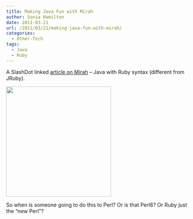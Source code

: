 ```yaml
---
title: Making Java Fun with Mirah
author: Sonia Hamilton
date: 2011-03-21
url: /2011/03/21/making-java-fun-with-mirah/
categories:
  - Other-Tech
tags:
  - Java
  - Ruby
---
```

A SlashDot linked [article on Mirah][1] &#8211; Java with Ruby syntax (different from JRuby).

<!--more-->

[<img class="aligncenter size-medium wp-image-916" title="programadorjava" src="http://blog.snowfrog.net/wp-content/uploads/2011/03/programadorjava.jpg?w=285" alt="" width="285" height="300" />][2]

<religion>So when is someone going to do this to Perl? Or is that Perl6? Or Ruby just the &#8220;new Perl&#8221;?</religion>

 [1]: http://cogitations.arbia.co.uk/post/3984477935/fun-java-with-mirah
 [2]: http://blog.snowfrog.net/wp-content/uploads/2011/03/programadorjava.jpg
